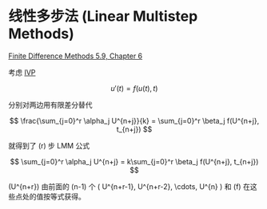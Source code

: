 # 线性多步法 (Linear Multistep Methods)

[Finite Difference Methods 5.9, Chapter 6][textbook]

考虑 [IVP](./index.md#初值问题-initial-value-problems)

$$ u'(t) = f(u(t), t) $$

分别对两边用有限差分替代

$$ \frac{\sum_{j=0}^r \alpha_j U^{n+j}}{k} = \sum_{j=0}^r \beta_j f(U^{n+j}, t_{n+j}) $$

就得到了 \(r\) 步 LMM 公式

$$ \sum_{j=0}^r \alpha_j U^{n+j} = k\sum_{j=0}^r \beta_j f(U^{n+j}, t_{n+j}) $$

\(U^{n+r}\) 由前面的 \(n-1\) 个 \( U^{n+r-1}, U^{n+r-2}, \cdots, U^{n} \) 和 \(f\) 在这些点处的值按等式获得。











[textbook]: ../index.md#finite-difference-methods-for-ordinary-and-partial-differential-equations